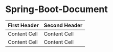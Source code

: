 # Spring-Boot-Document

| First Header  | Second Header |
| ------------- | ------------- |
| Content Cell  | Content Cell  |
| Content Cell  | Content Cell  |
